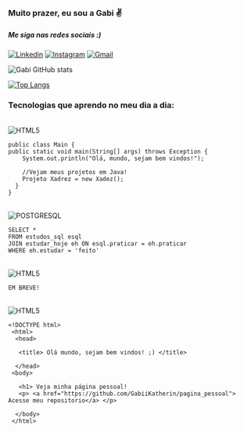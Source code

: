 ### Muito prazer, eu sou a Gabi ✌️
##### Me siga nas redes sociais :)

[![Linkedin](https://img.shields.io/badge/LinkedIn-0077B5?style=for-the-badge&logo=linkedin&logoColor=white)](https://www.linkedin.com/in/gabrielli-katherin/) [![Instagram](https://img.shields.io/badge/Instagram-E4405F?style=for-the-badge&logo=instagram&logoColor=white)](https://www.instagram.com/_gabcat_/) [![Gmail](https://img.shields.io/badge/Gmail-D14836?style=for-the-badge&logo=gmail&logoColor=white)](gabriellimartins068@gmail.com)

![Gabi GitHub stats](https://github-readme-stats.vercel.app/api?username=GabiiKatherin&show_icons=true&theme=dracula)

[![Top Langs](https://github-readme-stats.vercel.app/api/top-langs/?username=GabiiKatherin&layout=compact)](https://github.com/gabiikatherin/github-readme-stats)

### Tecnologias que aprendo no meu dia a dia:

<div style="display: inline_block"><br/>
    <img align="center" alt="HTML5" src="https://img.shields.io/badge/Java-ED8B00?style=for-the-badge&logo=java&logoColor=white" />

    public class Main {
    public static void main(String[] args) throws Exception {
        System.out.println("Olá, mundo, sejam bem vindos!");

        //Vejam meus projetos em Java!
        Projeto Xadrez = new Xadez();
      }
    }
</div>

<div style="display: inline_block"><br/>
    <img align="center" alt="POSTGRESQL" src="https://img.shields.io/badge/PostgreSQL-316192?style=for-the-badge&logo=postgresql&logoColor=white" />

    SELECT *
    FROM estudos_sql esql
    JOIN estudar_hoje eh ON esql.praticar = eh.praticar
    WHERE eh.estudar = 'feito'

</div>

<div style="display: inline_block"><br/>
    <img align="center" alt="HTML5" src="https://img.shields.io/badge/Python-3776AB?style=for-the-badge&logo=python&logoColor=white" />

    EM BREVE!

</div>

<div style="display: inline_block"><br/>
    <img align="center" alt="HTML5" src="https://img.shields.io/badge/HTML5-E34F26?style=for-the-badge&logo=html5&logoColor=white" />

    <!DOCTYPE html>
     <html>
      <head>

       <title> Olá mundo, sejam bem vindos! ;) </title>

      </head>
     <body>

       <h1> Veja minha página pessoal!
       <p> <a href="https://github.com/GabiiKatherin/pagina_pessoal"> Acesse meu repositorio</a> </p>

      </body>
     </html>

</div>



